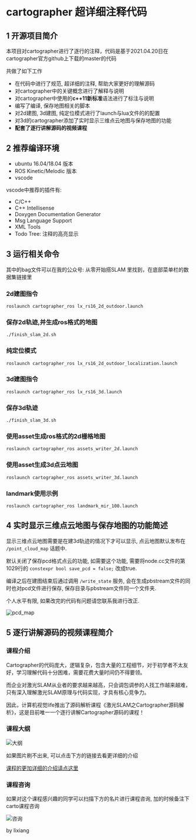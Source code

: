 # cartographer 超详细注释代码

## 1 开源项目简介
本项目对cartographer进行了逐行的注释，代码是基于2021.04.20日在cartographer官方github上下载的master的代码

共做了如下工作
- 在代码中进行了规范, 超详细的注释, 帮助大家更好的理解源码
- 对cartographer中的关键概念进行了解释与说明
- 对cartographer中使用的**c++11新标准**语法进行了标注与说明
- 编写了编译, 保存地图相关的脚本
- 对2d建图, 3d建图, 纯定位模式进行了launch与lua文件的的配置
- 对3d的cartographer添加了实时显示三维点云地图与保存地图的功能
- **配套了逐行讲解源码的视频课程**

## 2 推荐编译环境
- ubuntu 16.04/18.04 版本
- ROS Kinetic/Melodic 版本
- vscode

vscode中推荐的插件有: 
- C/C++
- C++ Intellisense
- Doxygen Documentation Generator
- Msg Language Support
- XML Tools
- Todo Tree: 注释的高亮显示


## 3 运行相关命令

其中的bag文件可以在我的公众号: 从零开始搭SLAM  里找到，在底部菜单栏的数据集链接里

### 2d建图指令
`roslaunch cartographer_ros lx_rs16_2d_outdoor.launch`

### 保存2d轨迹,并生成ros格式的地图
`./finish_slam_2d.sh`

### 纯定位模式
`roslaunch cartographer_ros lx_rs16_2d_outdoor_localization.launch`

### 3d建图指令
`roslaunch cartographer_ros lx_rs16_3d.launch`

### 保存3d轨迹
`./finish_slam_3d.sh`

### 使用asset生成ros格式的2d栅格地图
`roslaunch cartographer_ros assets_writer_2d.launch`

### 使用asset生成3d点云地图
`roslaunch cartographer_ros assets_writer_3d.launch`

### landmark使用示例
`roslaunch cartographer_ros landmark_mir_100.launch`

## 4 实时显示三维点云地图与保存地图的功能简述
显示三维点云地图需要是在建3d轨迹的情况下才可以显示, 点云地图默认发布在 `/point_cloud_map` 话题中.

默认关闭了保存pcd格式点云的功能, 如需要这个功能, 需要将node.cc文件的第1029行的 `constexpr bool save_pcd = false;` 改成true.

编译之后在建图结束后通过调用 `/write_state` 服务, 会在生成pbstream文件的同时也对pcd文件进行保存, 保存目录与pbstream文件同一个文件夹.

个人水平有限, 如果改完的代码有问题请您联系我进行改正.

![pcd_map](src/cartographer/docs/pcd_map.png)

## 5 逐行讲解源码的视频课程简介

### 课程介绍
Cartographer的代码庞大，逻辑复杂，包含大量的工程细节，对于初学者不太友好，学习理解代码十分困难，需要花费大量时间仍不得要领。

而企业对激光SLAM从业者的要求越来越高，只会调包调参的人找工作越来越难，只有深入理解激光SLAM原理与代码实现，才具有核心竞争力。

因此，计算机视觉life推出了源码解析课程《激光SLAM之Cartographer源码解析》，这是目前唯一一个逐行讲解Cartographer源码的课程！

### 课程大纲
![大纲](src/cartographer/docs/outline.jpg)

如果图片刷不出来, 可以点击下方的链接去看更详细的介绍

[课程的更加详细的介绍请点这里](https://mp.weixin.qq.com/s?__biz=MzIxOTczOTM4NA==&mid=2247536585&idx=1&sn=58c6c3ec4e2fc1a8d88117be7564ae34&chksm=97d4aa5ea0a32348716c3234ce490eff86f37d1b6008280bbf22a30299729e1a43c7a3733946&mpshare=1&scene=1&srcid=01120cyJyNtBlZP9wC3tUoq5&sharer_sharetime=1641970495681&sharer_shareid=e0bf4e1cc54f09628a44697dfe50325e&exportkey=AWd55O3LN11%2Fsc56%2B2CRwCY%3D&acctmode=0&pass_ticket=uLujlwBtSAwv8dNpZkb4fWl9VRpVMyKGcuwTIOQOo5VUyboRc5Dav30xVPim0Esf&wx_header=0#rd)


### 课程咨询
如果对这个课程感兴趣的同学可以扫描下方的名片进行课程咨询, 加的时候备注下 carto课程咨询

![咨询](src/cartographer/docs/zixun.jpg)


by lixiang
